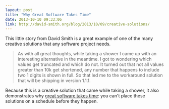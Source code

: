 ```yaml
---
layout: post
title: "Why Great Software Takes Time"
date: 2013-10-10 09:33:06
link: http://david-smith.org/blog/2013/10/09/creative-solutions/
---
```

This little story from David Smith is a great example of one of the many creative solutions that any software project needs.

> As with all great thoughts, while taking a shower I came up with an interesting alternative in the meantime. I got to wondering which values get truncated and which do not. It turned out that not all values greater than 10k get shortened, any number that happens to include two 1 digits is shown in full. So that led me to the workaround solution that will be shipping in version 1.1.1.

Because this is a creative solution that came while taking a shower, it also demonstrates why [great software takes time](http://www.joelonsoftware.com/articles/fog0000000017.html): you can't place these solutions on a schedule before they happen.
